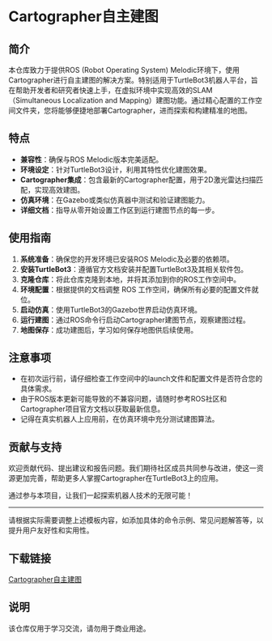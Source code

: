 # Cartographer自主建图

## 简介

本仓库致力于提供ROS (Robot Operating System) Melodic环境下，使用Cartographer进行自主建图的解决方案。特别适用于TurtleBot3机器人平台，旨在帮助开发者和研究者快速上手，在虚拟环境中实现高效的SLAM（Simultaneous Localization and Mapping）建图功能。通过精心配置的工作空间文件夹，您将能够便捷地部署Cartographer，进而探索和构建精准的地图。

## 特点

- **兼容性**：确保与ROS Melodic版本完美适配。
- **环境设定**：针对TurtleBot3设计，利用其特性优化建图效果。
- **Cartographer集成**：包含最新的Cartographer配置，用于2D激光雷达扫描匹配，实现高效建图。
- **仿真环境**：在Gazebo或类似仿真器中测试和验证建图能力。
- **详细文档**：指导从零开始设置工作区到运行建图节点的每一步。

## 使用指南

1. **系统准备**：确保您的开发环境已安装ROS Melodic及必要的依赖项。
2. **安装TurtleBot3**：遵循官方文档安装并配置TurtleBot3及其相关软件包。
3. **克隆仓库**：将此仓库克隆到本地，并将其添加到你的ROS工作空间中。
4. **环境配置**：根据提供的文档调整 ROS 工作空间，确保所有必要的配置文件就位。
5. **启动仿真**：使用TurtleBot3的Gazebo世界启动仿真环境。
6. **运行建图**：通过ROS命令行启动Cartographer建图节点，观察建图过程。
7. **地图保存**：成功建图后，学习如何保存地图供后续使用。

## 注意事项

- 在初次运行前，请仔细检查工作空间中的launch文件和配置文件是否符合您的具体需求。
- 由于ROS版本更新可能导致的不兼容问题，请随时参考ROS社区和Cartographer项目官方文档以获取最新信息。
- 记得在真实机器人上应用前，在仿真环境中充分测试建图算法。

## 贡献与支持

欢迎贡献代码、提出建议和报告问题。我们期待社区成员共同参与改进，使这一资源更加完善，帮助更多人掌握Cartographer在TurtleBot3上的应用。

通过参与本项目，让我们一起探索机器人技术的无限可能！

---

请根据实际需要调整上述模板内容，如添加具体的命令示例、常见问题解答等，以提升用户友好性和实用性。

## 下载链接
[Cartographer自主建图](https://pan.quark.cn/s/f1a999a006b5)

## 说明

该仓库仅用于学习交流，请勿用于商业用途。
